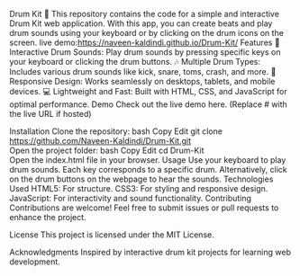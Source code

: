 Drum Kit 🎵
This repository contains the code for a simple and interactive Drum Kit web application. With this app, you can create beats and play drum sounds using your keyboard or by clicking on the drum icons on the screen.
live demo:https://naveen-kaldindi.github.io/Drum-Kit/
Features
🎹 Interactive Drum Sounds: Play drum sounds by pressing specific keys on your keyboard or clicking the drum buttons.
🎶 Multiple Drum Types: Includes various drum sounds like kick, snare, toms, crash, and more.
🎨 Responsive Design: Works seamlessly on desktops, tablets, and mobile devices.
💻 Lightweight and Fast: Built with HTML, CSS, and JavaScript for optimal performance.
Demo
Check out the live demo here. (Replace # with the live URL if hosted)

Installation
Clone the repository:
bash
Copy
Edit
git clone https://github.com/Naveen-Kaldindi/Drum-Kit.git  
Open the project folder:
bash
Copy
Edit
cd Drum-Kit  
Open the index.html file in your browser.
Usage
Use your keyboard to play drum sounds. Each key corresponds to a specific drum.
Alternatively, click on the drum buttons on the webpage to hear the sounds.
Technologies Used
HTML5: For structure.
CSS3: For styling and responsive design.
JavaScript: For interactivity and sound functionality.
Contributing
Contributions are welcome! Feel free to submit issues or pull requests to enhance the project.

License
This project is licensed under the MIT License.

Acknowledgments
Inspired by interactive drum kit projects for learning web development.


